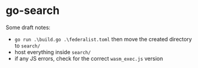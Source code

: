 # go-search

Some draft notes:

- `go run .\build.go .\federalist.toml` then move the created directory to `search/`
- host everything inside `search/`
- if any JS errors, check for the correct `wasm_exec.js` version

